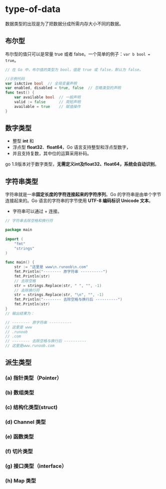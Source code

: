 # type-of-data

数据类型的出现是为了把数据分成所需内存大小不同的数据。

## 布尔型

布尔型的值只可以是常量 true 或者 false。一个简单的例子：`var b bool = true`。

```go
// 在 Go 中，布尔值的类型为 bool，值是 true 或 false，默认为 false。

//示例代码
var isActive bool  // 全局变量声明
var enabled, disabled = true, false  // 忽略类型的声明
func test() {
    var available bool  // 一般声明
    valid := false      // 简短声明
    available = true    // 赋值操作
}
```

## 数字类型

- 整型 **int** 和
- 浮点型 **float32**、**float64**，Go 语言支持整型和浮点型数字，
- 并且支持复数，其中位的运算采用补码。

go 1.9版本对于数字类型，**无需定义int及float32、float64，系统会自动识别**。

## 字符串类型

字符串就是一串**固定长度的字符连接起来的字符序列**。Go 的字符串是由单个字节连接起来的。Go 语言的字符串的字节使用 **UTF-8 编码标识 Unicode 文本**。

- 字符串可以通过 + 连接。

```go
// 字符串去除空格和换行符

package main  
  
import (  
    "fmt"  
    "strings"  
)  
  
func main() {  
    str := "这里是 www\n.runoob\n.com"  
    fmt.Println("-------- 原字符串 ----------")  
    fmt.Println(str)  
    // 去除空格  
    str = strings.Replace(str, " ", "", -1)  
    // 去除换行符  
    str = strings.Replace(str, "\n", "", -1)  
    fmt.Println("-------- 去除空格与换行后 ----------")  
    fmt.Println(str)  
}
// 输出结果为：

// -------- 原字符串 ----------
// 这里是 www
// .runoob
// .com
// -------- 去除空格与换行后 ----------
// 这里是www.runoob.com
```

## 派生类型

### (a) 指针类型（Pointer）

### (b) 数组类型

### (c) 结构化类型(struct)

### (d) Channel 类型

### (e) 函数类型

### (f) 切片类型

### (g) 接口类型（interface）

### (h) Map 类型
